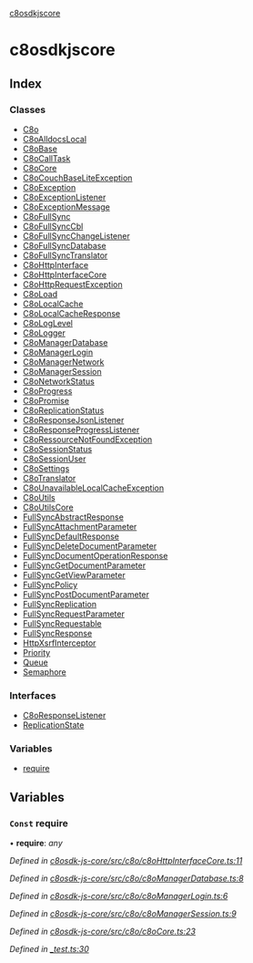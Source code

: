 [c8osdkjscore](README.md)

# c8osdkjscore

## Index

### Classes

* [C8o](classes/c8o.md)
* [C8oAlldocsLocal](classes/c8oalldocslocal.md)
* [C8oBase](classes/c8obase.md)
* [C8oCallTask](classes/c8ocalltask.md)
* [C8oCore](classes/c8ocore.md)
* [C8oCouchBaseLiteException](classes/c8ocouchbaseliteexception.md)
* [C8oException](classes/c8oexception.md)
* [C8oExceptionListener](classes/c8oexceptionlistener.md)
* [C8oExceptionMessage](classes/c8oexceptionmessage.md)
* [C8oFullSync](classes/c8ofullsync.md)
* [C8oFullSyncCbl](classes/c8ofullsynccbl.md)
* [C8oFullSyncChangeListener](classes/c8ofullsyncchangelistener.md)
* [C8oFullSyncDatabase](classes/c8ofullsyncdatabase.md)
* [C8oFullSyncTranslator](classes/c8ofullsynctranslator.md)
* [C8oHttpInterface](classes/c8ohttpinterface.md)
* [C8oHttpInterfaceCore](classes/c8ohttpinterfacecore.md)
* [C8oHttpRequestException](classes/c8ohttprequestexception.md)
* [C8oLoad](classes/c8oload.md)
* [C8oLocalCache](classes/c8olocalcache.md)
* [C8oLocalCacheResponse](classes/c8olocalcacheresponse.md)
* [C8oLogLevel](classes/c8ologlevel.md)
* [C8oLogger](classes/c8ologger.md)
* [C8oManagerDatabase](classes/c8omanagerdatabase.md)
* [C8oManagerLogin](classes/c8omanagerlogin.md)
* [C8oManagerNetwork](classes/c8omanagernetwork.md)
* [C8oManagerSession](classes/c8omanagersession.md)
* [C8oNetworkStatus](classes/c8onetworkstatus.md)
* [C8oProgress](classes/c8oprogress.md)
* [C8oPromise](classes/c8opromise.md)
* [C8oReplicationStatus](classes/c8oreplicationstatus.md)
* [C8oResponseJsonListener](classes/c8oresponsejsonlistener.md)
* [C8oResponseProgressListener](classes/c8oresponseprogresslistener.md)
* [C8oRessourceNotFoundException](classes/c8oressourcenotfoundexception.md)
* [C8oSessionStatus](classes/c8osessionstatus.md)
* [C8oSessionUser](classes/c8osessionuser.md)
* [C8oSettings](classes/c8osettings.md)
* [C8oTranslator](classes/c8otranslator.md)
* [C8oUnavailableLocalCacheException](classes/c8ounavailablelocalcacheexception.md)
* [C8oUtils](classes/c8outils.md)
* [C8oUtilsCore](classes/c8outilscore.md)
* [FullSyncAbstractResponse](classes/fullsyncabstractresponse.md)
* [FullSyncAttachmentParameter](classes/fullsyncattachmentparameter.md)
* [FullSyncDefaultResponse](classes/fullsyncdefaultresponse.md)
* [FullSyncDeleteDocumentParameter](classes/fullsyncdeletedocumentparameter.md)
* [FullSyncDocumentOperationResponse](classes/fullsyncdocumentoperationresponse.md)
* [FullSyncGetDocumentParameter](classes/fullsyncgetdocumentparameter.md)
* [FullSyncGetViewParameter](classes/fullsyncgetviewparameter.md)
* [FullSyncPolicy](classes/fullsyncpolicy.md)
* [FullSyncPostDocumentParameter](classes/fullsyncpostdocumentparameter.md)
* [FullSyncReplication](classes/fullsyncreplication.md)
* [FullSyncRequestParameter](classes/fullsyncrequestparameter.md)
* [FullSyncRequestable](classes/fullsyncrequestable.md)
* [FullSyncResponse](classes/fullsyncresponse.md)
* [HttpXsrfInterceptor](classes/httpxsrfinterceptor.md)
* [Priority](classes/priority.md)
* [Queue](classes/queue.md)
* [Semaphore](classes/semaphore.md)

### Interfaces

* [C8oResponseListener](interfaces/c8oresponselistener.md)
* [ReplicationState](interfaces/replicationstate.md)

### Variables

* [require](README.md#const-require)

## Variables

### `Const` require

• **require**: *any*

*Defined in [c8osdk-js-core/src/c8o/c8oHttpInterfaceCore.ts:11](https://github.com/convertigo/c8osdk-angular/blob/f4efe5a/src/c8o/c8oHttpInterfaceCore.ts#L11)*

*Defined in [c8osdk-js-core/src/c8o/c8oManagerDatabase.ts:8](https://github.com/convertigo/c8osdk-angular/blob/f4efe5a/src/c8o/c8oManagerDatabase.ts#L8)*

*Defined in [c8osdk-js-core/src/c8o/c8oManagerLogin.ts:6](https://github.com/convertigo/c8osdk-angular/blob/f4efe5a/src/c8o/c8oManagerLogin.ts#L6)*

*Defined in [c8osdk-js-core/src/c8o/c8oManagerSession.ts:9](https://github.com/convertigo/c8osdk-angular/blob/f4efe5a/src/c8o/c8oManagerSession.ts#L9)*

*Defined in [c8osdk-js-core/src/c8o/c8oCore.ts:23](https://github.com/convertigo/c8osdk-angular/blob/f4efe5a/src/c8o/c8oCore.ts#L23)*

*Defined in [_test.ts:30](https://github.com/convertigo/c8osdk-angular/blob/4e5acd6/projects/c8osdkangular/src/_test.ts#L30)*
